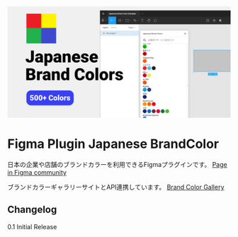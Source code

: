 ![Japanese Brand Colors](/cover.png)

# Figma Plugin Japanese BrandColor

日本の企業や店舗のブランドカラーを利用できるFigmaプラグインです。
[Page in Figma community](https://www.figma.com/community/plugin/955011817910389142/Japanese-Brand-Colors)

ブランドカラーギャラリーサイトとAPI連携しています。
[Brand Color Gallery](https://brandcolor.info/)


## Changelog

0.1 Initial Release